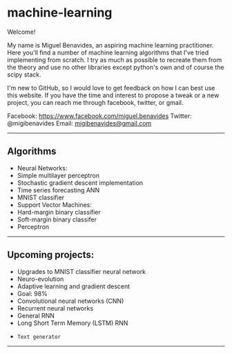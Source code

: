 # machine-learning

Welcome!

My name is Miguel Benavides, an aspiring machine learning practitioner. Here you'll find a number of machine learning algorithms that I've tried implementing from scratch. I try as much as possible to recreate them from the theory and use no other libraries except python's own and of course the scipy stack. 

I'm new to GitHub, so I would love to get feedback on how I can best use this website. If you have the time and interest to propose a tweak or a new project, you can reach me through facebook, twitter, or gmail.

Facebook: https://www.facebook.com/miguel.benavides
Twitter: @migibenavides
Email: migibenavides@gmail.com

-------------------------------------------------------------------------------------------
## Algorithms
- Neural Networks:
-   Simple multilayer perceptron
-   Stochastic gradient descent implementation
-   Time series forecasting ANN
-   MNIST classifier
- Support Vector Machines:
-   Hard-margin binary classifier
-   Soft-margin binary classifer
- Perceptron
-------------------------------------------------------------------------------------------
## Upcoming projects:
- Upgrades to MNIST classifier neural network
-   Neuro-evolution
-   Adaptive learning and gradient descent
-   Goal: 98%
- Convolutional neural networks (CNN)
- Recurrent neural networks
-   General RNN
-   Long Short Term Memory (LSTM) RNN
-     Text generator
-------------------------------------------------------------------------------------------
